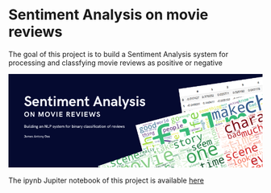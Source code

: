 # Sentiment Analysis on movie reviews

The goal of this project is to build a Sentiment Analysis system for processing and classfying movie reviews as positive or negative

<p align="center" width="40">
  <img src="https://github.com/jamesantonydas/Sentiment_Analysis_movie_reviews/blob/main/images/header.png"/>
</p>

The ipynb Jupiter notebook of this project is available [here](https://github.com/jamesantonydas/Sentiment_Analysis_movie_reviews/blob/main/Sentiment_Analysis_Project_NLP.ipynb)
